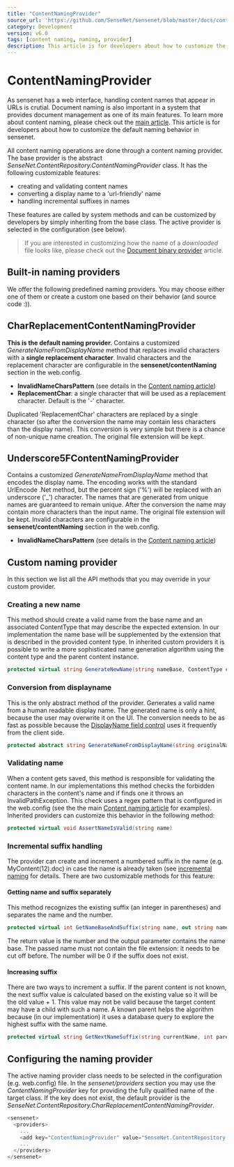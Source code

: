 ```yaml
---
title: "ContentNamingProvider"
source_url: 'https://github.com/SenseNet/sensenet/blob/master/docs/content-naming-provider.md'
category: Development
version: v6.0
tags: [content naming, naming, provider]
description: This article is for developers about how to customize the default naming behavior in sensenet.
---
```


# ContentNamingProvider

As sensenet has a web interface, handling content names that appear in URLs is crutial. Document naming is also important in a system that provides document management as one of its main features. To learn more about content naming, please check out the [main article](/docs/content-naming). This article is for developers about how to customize the default naming behavior in sensenet.

All content naming operations are done through a content naming provider. The base provider is the abstract *SenseNet.ContentRepository.ContentNamingProvider* class. It has the following customizable features:

- creating and validating content names
- converting a display name to a 'url-friendly' name
- handling incremental suffixes in names

These features are called by system methods and can be customized by developers by simply inheriting from the base class. The active provider is selected in the configuration (see below).

> If you are interested in customizing how the name of a *downloaded* file looks like, please check out the [Document binary provider](/docs/document-binary-provider) article.

## Built-in naming providers

We offer the following predefined naming providers. You may choose either one of them or create a custom one based on their behavior (and source code :)).

## CharReplacementContentNamingProvider

**This is the default naming provider.** Contains a customized *GenerateNameFromDisplayName* method that replaces invalid characters with a **single replacement character**. Invalid characters and the replacement character are configurable in the **sensenet/contentNaming** section in the web.config.

- **InvalidNameCharsPattern** (see details in the [Content naming article](/docs/content-naming))
- **ReplacementChar**: a single character that will be used as a replacement character. Default is the '-' character.

Duplicated 'ReplacementChar' characters are replaced by a single character (so after the conversion the name may contain less characters than the display name). This conversion is very simple but there is a chance of non-unique name creation. The original file extension will be kept.

## Underscore5FContentNamingProvider

Contains a customized *GenerateNameFromDisplayName* method that encodes the display name. The encoding works with the standard UrlEncode .Net method, but the percent sign ('%') will be replaced with an underscore ('_') character. The names that are generated from unique names are guaranteed to remain unique. After the conversion the name may contain more characters than the input name. The original file extension will be kept. Invalid characters are configurable in the **sensenet/contentNaming** section in the web.config.

- **InvalidNameCharsPattern** (see details in the [Content naming article](/docs/content-naming))

## Custom naming provider

In this section we list all the API methods that you may override in your custom provider.

### Creating a new name

This method should create a valid name from the base name and an associated ContentType that may describe the expected extension. In our implementation the name base will be supplemented by the extension that is described in the provided content type. In inherited custom providers it is possible to write a more sophisticated name generation algorithm using the content type and the parent content instance.

```csharp
protected virtual string GenerateNewName(string nameBase, ContentType contentType, Node parent)
```

### Conversion from displayname

This is the only abstract method of the provider. Generates a valid name from a human readable display name. The generated name is only a hint, because the user may overwrite it on the UI. The conversion needs to be as fast as possible because the [DisplayName field control](/docs/displayname-field-control) uses it frequently from the client side.

```csharp
protected abstract string GenerateNameFromDisplayName(string originalName, string displayName);
```

### Validating name

When a content gets saved, this method is responsible for validating the content name. In our implementations this method checks the forbidden characters in the content's name and if finds one it throws an InvalidPathException. This check uses a regex pattern that is configured in the web.config (see the the main [Content naming article](/docs/content-naming) for examples). Inherited providers can customize this behavior in the following method:

```csharp
protected virtual void AssertNameIsValid(string name)
```

### Incremental suffix handling

The provider can create and increment a numbered suffix in the name (e.g. MyContent(12).doc) in case the name is already taken (see [incremental naming](/docs/content-naming) for details. There are two customizable methods for this feature:

#### Getting name and suffix separately

This method recognizes the existing suffix (an integer in parentheses) and separates the name and the number.

```csharp
protected virtual int GetNameBaseAndSuffix(string name, out string nameBase)
```

The return value is the number and the output parameter contains the name base. The passed name must not contain the file extension: it needs to be cut off before. The number will be 0 if the suffix does not exist.

#### Increasing suffix

There are two ways to increment a suffix. If the parent content is not known, the next suffix value is calculated based on the existing value so it will be the old value + 1. This value may not be valid because the target content may have a child with such a name. A known parent helps the algorithm because (in our implementation) it uses a database query to explore the highest suffix with the same name.

```csharp
protected virtual string GetNextNameSuffix(string currentName, int parentNodeId = 0)
```

## Configuring the naming provider

The active naming provider class needs to be selected in the configuration (e.g. web.config) file. In the *sensenet/providers* section you may use the *ContentNamingProvider* key for providing the fully qualified name of the target class. If the key does not exist, the default provider is the *SenseNet.ContentRepository.CharReplacementContentNamingProvider*.

```csharp
<sensenet>
  <providers>
    ...
    <add key="ContentNamingProvider" value="SenseNet.ContentRepository.Underscore5FContentNamingProvider" />
    ...
  </providers>
</sensenet>
```